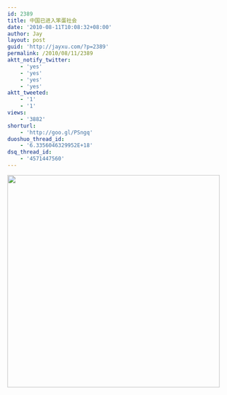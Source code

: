 ```yaml
---
id: 2389
title: 中国已进入笨蛋社会
date: '2010-08-11T10:08:32+08:00'
author: Jay
layout: post
guid: 'http://jayxu.com/?p=2389'
permalink: /2010/08/11/2389
aktt_notify_twitter:
    - 'yes'
    - 'yes'
    - 'yes'
    - 'yes'
aktt_tweeted:
    - '1'
    - '1'
views:
    - '3882'
shorturl:
    - 'http://goo.gl/PSngq'
duoshuo_thread_id:
    - '6.3356046329952E+18'
dsq_thread_id:
    - '4571447560'
---
```


<a href="http://jayxu.com/log/wp-content/uploads/2010/08/7kaxapq0.jpg"><img class="alignnone size-full wp-image-2390" title="7kaxapq0" src="http://jayxu.com/log/wp-content/uploads/2010/08/7kaxapq0.jpg" alt="" width="480" /></a>